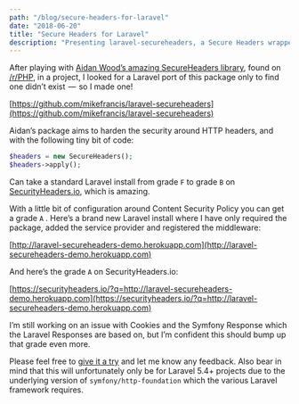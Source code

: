 ```yaml
---
path: "/blog/secure-headers-for-laravel"
date: "2018-06-20"
title: "Secure Headers for Laravel"
description: "Presenting laravel-secureheaders, a Secure Headers wrapper for the Laravel framework"
---
```


After playing with [Aidan Wood’s amazing SecureHeaders library](https://github.com/aidantwoods/SecureHeaders), found on [/r/PHP](https://reddit.com/r/PHP), in a project, I looked for a Laravel port of this package only to find one didn’t exist  —  so I made one!

[https://github.com/mikefrancis/laravel-secureheaders](https://github.com/mikefrancis/laravel-secureheaders)

Aidan’s package aims to harden the security around HTTP headers, and with the following tiny bit of code:

```php
$headers = new SecureHeaders();
$headers->apply();
```

Can take a standard Laravel install from grade `F` to grade `B` on [SecurityHeaders.io](https://securityheaders.io), which is amazing.

With a little bit of configuration around Content Security Policy you can get a grade `A` . Here’s a brand new Laravel install where I have only required the package, added the service provider and registered the middleware:

[http://laravel-secureheaders-demo.herokuapp.com](http://laravel-secureheaders-demo.herokuapp.com)

And here’s the grade `A` on SecurityHeaders.io:

[https://securityheaders.io/?q=http://laravel-secureheaders-demo.herokuapp.com](https://securityheaders.io/?q=http://laravel-secureheaders-demo.herokuapp.com)

I’m still working on an issue with Cookies and the Symfony Response which the Laravel Responses are based on, but I’m confident this should bump up that grade even more.

Please feel free to [give it a try](https://github.com/mikefrancis/laravel-secureheaders) and let me know any feedback. Also bear in mind that this will unfortunately only be for Laravel 5.4+ projects due to the underlying version of `symfony/http-foundation` which the various Laravel framework requires.
